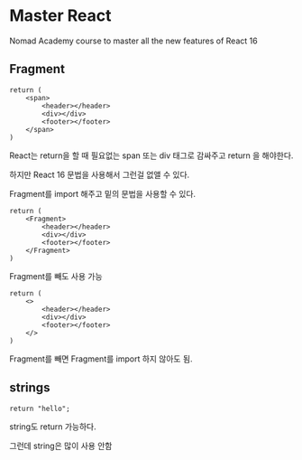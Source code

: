 # Master React

Nomad Academy course to master all the new features of React 16

## Fragment

    return (
        <span>
            <header></header>
            <div></div>
            <footer></footer>
        </span>
    )

React는 return을 할 때 필요없는 span 또는 div 태그로 감싸주고 return 을 해야한다.

하지만 React 16 문법을 사용해서 그런걸 없앨 수 있다.

Fragment를 import 해주고 밑의 문법을 사용할 수 있다.

    return (
        <Fragment>
            <header></header>
            <div></div>
            <footer></footer>
        </Fragment>
    )

Fragment를 빼도 사용 가능

    return (
        <>
            <header></header>
            <div></div>
            <footer></footer>
        </>
    )

Fragment를 빼면 Fragment를 import 하지 않아도 됨.

## strings

    return "hello";

string도 return 가능하다.

그런데 string은 많이 사용 안함
